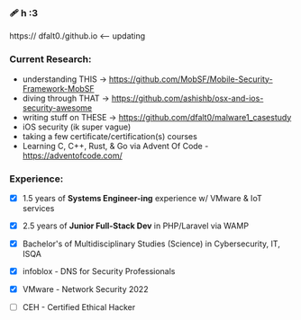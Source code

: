 ### 🩹 h :3

https:// dfalt0./github.io <-- updating

<!--
**dfalt0/dfalt0** is a ✨ _special_ ✨ repository because its `README.md` (this file) appears on your GitHub profile.

Here are some ideas to get you started:

- 🔭 I’m currently working on ...
- 🌱 I’m currently learning ...
- 👯 I’m looking to collaborate on ...
- 🤔 I’m looking for help with ...
- 💬 Ask me about ...
- 📫 How to reach me: ...
- 😄 Pronouns: ...
- ⚡ Fun fact: ...
-->
  
### Current Research:
- understanding THIS -> https://github.com/MobSF/Mobile-Security-Framework-MobSF
- diving through THAT -> https://github.com/ashishb/osx-and-ios-security-awesome
- writing stuff on THESE -> https://github.com/dfalt0/malware1_casestudy
- iOS security (ik super vague)
- taking a few certificate/certification(s) courses
- Learning C, C++, Rust, & Go via Advent Of Code - https://adventofcode.com/ 

### Experience:
- [x] 1.5 years of <b>Systems Engineer-ing</b> experience w/ VMware & IoT services
- [x] 2.5 years of <b>Junior Full-Stack Dev</b> in PHP/Laravel via WAMP
- [x] Bachelor's of Multidisciplinary Studies (Science) in Cybersecurity, IT, ISQA
- [x] infoblox - DNS for Security Professionals
- [x] VMware - Network Security 2022
- [ ] CEH - Certified Ethical Hacker


